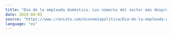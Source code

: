 ```yaml
---
title: "Día de la empleada doméstica. Los números del sector más desprotegido"
date: 2019-04-03
source: "https://www.cronista.com/economiapolitica/Dia-de-la-empleada-domestica-los-numeros-del-sector-mas-desprotegido-20190403-0052.html"
language: "es"
---
```

